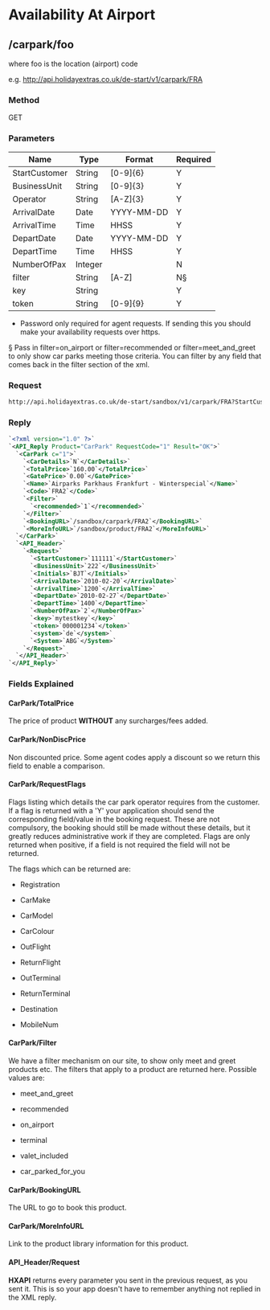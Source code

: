 # Availability At Airport








## /carpark/foo

where foo is the location (airport) code

e.g. http://api.holidayextras.co.uk/de-start/v1/carpark/FRA

### Method

GET
















### Parameters

 | Name          | Type    | Format     | Required | 
 | ----          | ----    | ------     | -------- | 
 | StartCustomer | String  | [0-9]{6}   | Y        | 
 | BusinessUnit  | String  | [0-9]{3}   | Y        | 
 | Operator      | String  | [A-Z]{3}   | Y        | 
 | ArrivalDate   | Date    | YYYY-MM-DD | Y        | 
 | ArrivalTime   | Time    | HHSS       | Y        | 
 | DepartDate    | Date    | YYYY-MM-DD | Y        | 
 | DepartTime    | Time    | HHSS       | Y        | 
 | NumberOfPax   | Integer |            | N        | 
 | filter        | String  | [A-Z]      | N§      | 
 | key           | String  |            | Y        | 
 | token         | String  | [0-9]{9}   | Y        | 

* Password only required for agent requests. If sending this you should make your availability requests over https.

§ Pass in filter=on_airport or filter=recommended or filter=meet_and_greet to only show car parks meeting those criteria. You can filter by any field that comes back in the filter section of the xml.





### Request

```html
http://api.holidayextras.co.uk/de-start/sandbox/v1/carpark/FRA?StartCustomer=111111&BusinessUnit=222&Operator=BJT&ArrivalDate=2010-02-20&ArrivalTime=1200&DepartDate=2010-02-27&DepartTime=1400&NumberOfPax=2&key=mytestkey&token=000001234
```














### Reply

```xml
`<?xml version="1.0" ?>`
`<API_Reply Product="CarPark" RequestCode="1" Result="OK">`
  `<CarPark c="1">`
    `<CarDetails>`N`</CarDetails>`
    `<TotalPrice>`160.00`</TotalPrice>`
    `<GatePrice>`0.00`</GatePrice>`
    `<Name>`Airparks Parkhaus Frankfurt - Winterspecial`</Name>`
    `<Code>`FRA2`</Code>`
    `<Filter>`
      `<recommended>`1`</recommended>`
    `</Filter>`
    `<BookingURL>`/sandbox/carpark/FRA2`</BookingURL>`
    `<MoreInfoURL>`/sandbox/product/FRA2`</MoreInfoURL>`
  `</CarPark>`
  `<API_Header>`
    `<Request>`
      `<StartCustomer>`111111`</StartCustomer>`
      `<BusinessUnit>`222`</BusinessUnit>`
      `<Initials>`BJT`</Initials>`
      `<ArrivalDate>`2010-02-20`</ArrivalDate>`
      `<ArrivalTime>`1200`</ArrivalTime>`
      `<DepartDate>`2010-02-27`</DepartDate>`
      `<DepartTime>`1400`</DepartTime>`
      `<NumberOfPax>`2`</NumberOfPax>`
      `<key>`mytestkey`</key>`
      `<token>`000001234`</token>`
      `<system>`de`</system>`
      `<System>`ABG`</System>`
    `</Request>`
  `</API_Header>`
`</API_Reply>`

```






















### Fields Explained

#### CarPark/TotalPrice

The price of product **WITHOUT** any surcharges/fees added.

#### CarPark/NonDiscPrice

Non discounted price. Some agent codes apply a discount so we return this field to enable a comparison.

#### CarPark/RequestFlags

Flags listing which details the car park operator requires from the customer. If a flag is returned with a 'Y' your application should send the corresponding field/value in the booking request. These are not compulsory, the booking should still be made without these details, but it greatly reduces administrative work if they are completed. Flags are only returned when positive, if a field is not required the field will not be returned.

The flags which can be returned are:


*  Registration

*  CarMake

*  CarModel

*  CarColour

*  OutFlight

*  ReturnFlight

*  OutTerminal

*  ReturnTerminal

*  Destination

*  MobileNum

#### CarPark/Filter

We have a filter mechanism on our site, to show only meet and greet products etc. The filters that apply to a product are returned here. Possible values are:


*  meet_and_greet

*  recommended

*  on_airport

*  terminal

*  valet_included

*  car_parked_for_you


#### CarPark/BookingURL

The URL to go to book this product.

#### CarPark/MoreInfoURL

Link to the product library information for this product.


#### API_Header/Request

**HXAPI** returns every parameter you sent in the previous request, as you sent it. This is so your app doesn't have to remember anything not replied in the XML reply.



